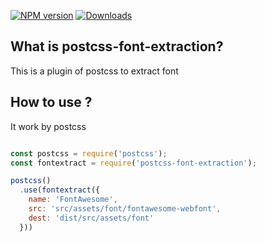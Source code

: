 
[![NPM version][npm-image]][npm-url] [![Downloads][downloads-image]][npm-url]

[npm-url]: https://www.npmjs.com/package/postcss-font-extraction
[npm-image]: https://img.shields.io/npm/v/postcss-font-extraction.svg

[downloads-image]: https://img.shields.io/npm/dm/postcss-font-extraction.svg
[npm-url]: https://www.npmjs.com/package/gulp

## What is postcss-font-extraction?
This is a plugin of postcss to extract font
## How to use ?
It work by postcss

```js

const postcss = require('postcss');
const fontextract = require('postcss-font-extraction');

postcss()
  .use(fontextract({
    name: 'FontAwesome',
    src: 'src/assets/font/fontawesome-webfont',
    dest: 'dist/src/assets/font'
  }))

```
